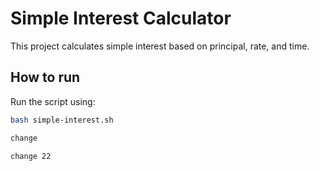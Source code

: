 # Simple Interest Calculator

This project calculates simple interest based on principal, rate, and time.

## How to run
Run the script using:
```bash
bash simple-interest.sh

change

change 22
